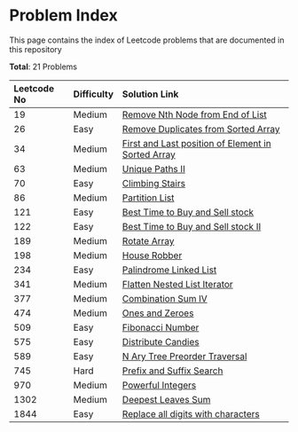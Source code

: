# Problem Index

This page contains the index of Leetcode problems that are documented in this repository

**Total**: 21 Problems

| **Leetcode No** | **Difficulty** | **Solution Link** |
| :--- | :--- | :--- |
| 19 | Medium | [Remove Nth Node from End of List](leetcode-medium/leetcode-19-remove-nth-node-from-end-of-list.md) |
| 26 | Easy | [Remove Duplicates from Sorted Array](leetcode-easy/leetcode-26-remove-duplicates-from-sorted-array.md) |
| 34 | Medium | [First and Last position of Element in Sorted Array](leetcode-medium/leetcode-34-find-first-and-last-position-of-element-in-sorted-array.md) |
| 63 | Medium | [Unique Paths II](leetcode-medium/leetcode-63-unique-paths-ii.md) |
| 70 | Easy | [Climbing Stairs](leetcode-easy/leetcode-70-climbing-stairs.md) |
| 86 | Medium | [Partition List](leetcode-medium/leetcode-86-partition-list.md) |
| 121 | Easy | [Best Time to Buy and Sell stock](leetcode-easy/leetcode-121-best-time-to-buy-and-sell-stock.md) |
| 122 | Easy | [Best Time to Buy and Sell stock II](leetcode-easy/leetcode-122-best-time-to-buy-and-sell-stock-ii.md) |
| 189 | Medium | [Rotate Array](leetcode-medium/leetcode-189-rotate-array.md) |
| 198 | Medium | [House Robber](leetcode-medium/leetcode-198-house-robber.md) |
| 234 | Easy | [Palindrome Linked List](leetcode-easy/leetcode-234-palindrome-linked-list.md) |
| 341 | Medium | [Flatten Nested List Iterator](leetcode-medium/leetcode-341-flatten-nested-list-iterator.md) |
| 377 | Medium | [Combination Sum IV](leetcode-medium/leetcode-377-combination-sum-iv.md) |
| 474 | Medium | [Ones and Zeroes](leetcode-medium/leetcode-474-ones-and-zeroes.md) |
| 509 | Easy | [Fibonacci Number](leetcode-easy/leetcode-509-fibonacci-number.md) |
| 575 | Easy | [Distribute Candies](leetcode-easy/leetcode-575-distribute-candies.md) |
| 589 | Easy | [N Ary Tree Preorder Traversal](leetcode-easy/leetcode-589-n-ary-tree-preorder-traversal.md) |
| 745 | Hard | [Prefix and Suffix Search](leetcode-hard/leetcode-745-prefix-and-suffix-search.md) |
| 970 | Medium | [Powerful Integers](leetcode-medium/leetcode-970-powerful-integers.md) |
| 1302 | Medium | [Deepest Leaves Sum ](leetcode-medium/leetcode-1302-deepest-leaves-sum.md) |
| 1844 | Easy | [Replace all digits with characters](leetcode-easy/leetcode-1844-replace-all-digits-with-characters.md) |





